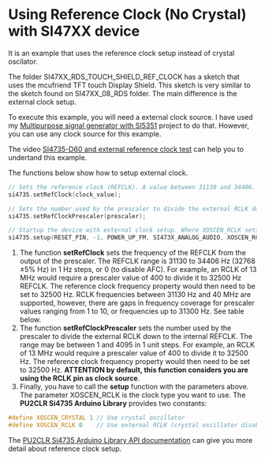 # Using Reference Clock (No Crystal) with SI47XX device

It is an example that uses the reference clock setup instead of crystal oscilator. 

The folder SI47XX_RDS_TOUCH_SHIELD_REF_CLOCK has a sketch that uses the mcufriend TFT touch Display Shield. This sketch is very similar to the sketch found on SI47XX_08_RDS folder. The main difference is the external clock setup. 

To execute this example, you will need a external clock source. I have used my [Multipurpose signal generator with SI5351](https://github.com/pu2clr/SI5351) project to do that. However, you can use any clock source for this example.

The video [SI4735-D60 and external reference clock test](https://youtu.be/Jgh3ScQUudE) can help you to undertand this example. 


The functions below show how to setup external clock.

```cpp
// Sets the reference clock (REFCLK). A value between 31130 and 34406. Better 32768 Hz.
si4735.setRefClock(clock_value); 

// Sets the number used by the prescaler to divide the external RCLK down to the internal REFCLK  
si4735.setRefClockPrescaler(prescaler);   

// Startup the device with external clock setup. Where XOSCEN_RCLK sets the system to use the external clock
si4735.setup(RESET_PIN, -1, POWER_UP_FM, SI473X_ANALOG_AUDIO, XOSCEN_RCLK); 

```

1. The function __setRefClock__ sets the frequency of the REFCLK from the output of the prescaler. The REFCLK range is 31130 to 34406 Hz (32768 ±5% Hz) in 1 Hz steps, or 0 (to disable AFC). For example, an RCLK of 13 MHz would require a prescaler value of 400 to divide it to 32500 Hz REFCLK. The reference clock frequency property would then need to be set to 32500 Hz. RCLK frequencies between 31130 Hz and 40 MHz are supported, however, there are gaps in frequency coverage for prescaler values ranging from 1 to 10, or frequencies up to 31300 Hz. See table below.
2. The function __setRefClockPrescaler__ sets the number used by the prescaler to divide the external RCLK down to the internal REFCLK. The range may be between 1 and 4095 in 1 unit steps. For example, an RCLK of 13 MHz would require a prescaler value of 400 to divide it to 32500 Hz. The reference clock frequency property would then need to be set to 32500 Hz. __ATTENTION by default, this function considers you are using the RCLK pin as clock source__.
3. Finally, you have to call the __setup__ function with the parameters above. The parameter XOSCEN_RCLK is the clock type you want to use. The __PU2CLR Si4735 Arduino Library__ provides two constants: 

```cpp 
#define XOSCEN_CRYSTAL 1 // Use crystal oscillator
#define XOSCEN_RCLK 0    // Use external RCLK (crystal oscillator disabled).
```

The [PU2CLR Si4735 Arduino Library API documentation](https://pu2clr.github.io/SI4735/extras/apidoc/html/group__group07.html) can give you more detail about reference clock setup.




